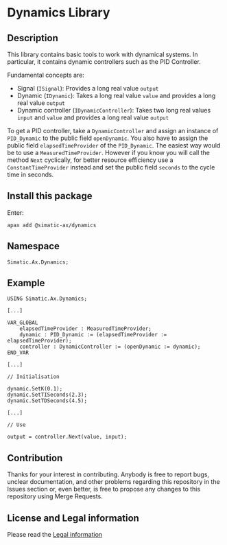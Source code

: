 # Dynamics Library

## Description

This library contains basic tools to work with dynamical systems. In particular, it contains dynamic controllers such as the PID Controller.

Fundamental concepts are:

- Signal (`ISignal`): Provides a long real value `output`
- Dynamic (`IDynamic`): Takes a long real value `value` and provides a long real value `output`
- Dynamic controller (`IDynamicController`): Takes two long real values `input` and `value` and provides a long real value `output`

To get a PID controller, take a `DynamicController` and assign an instance of `PID_Dynamic` to the public field `openDynamic`. You also have to assign the public field `elapsedTimeProvider` of the `PID_Dynamic`. The easiest way would be to use a `MeasuredTimeProvider`. However if you know you will call the method `Next` cyclically, for better resource efficiency use a `ConstantTimeProvider` instead and set the public field `seconds` to the cycle time in seconds.

## Install this package

Enter:

```cli
apax add @simatic-ax/dynamics
```

## Namespace

```iec-st
Simatic.Ax.Dynamics;
```

## Example

```iec-st
USING Simatic.Ax.Dynamics;

[...]

VAR_GLOBAL
    elapsedTimeProvider : MeasuredTimeProvider;
    dynamic : PID_Dynamic := (elapsedTimeProvider := elapsedTimeProvider);
    controller : DynamicController := (openDynamic := dynamic);
END_VAR

[...]

// Initialisation

dynamic.SetK(0.1);
dynamic.SetTISeconds(2.3);
dynamic.SetTDSeconds(4.5);

[...]

// Use

output = controller.Next(value, input);
```

## Contribution

Thanks for your interest in contributing. Anybody is free to report bugs, unclear documentation, and other problems regarding this repository in the Issues section or, even better, is free to propose any changes to this repository using Merge Requests.

## License and Legal information

Please read the [Legal information](LICENSE.md)
